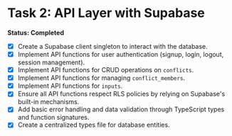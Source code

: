# Task 2: API Layer with Supabase

**Status: Completed**

- [x] Create a Supabase client singleton to interact with the database.
- [x] Implement API functions for user authentication (signup, login, logout, session management).
- [x] Implement API functions for CRUD operations on `conflicts`.
- [x] Implement API functions for managing `conflict_members`.
- [x] Implement API functions for `inputs`.
- [x] Ensure all API functions respect RLS policies by relying on Supabase's built-in mechanisms.
- [x] Add basic error handling and data validation through TypeScript types and function signatures.
- [x] Create a centralized types file for database entities.
